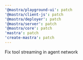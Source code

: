 ```yaml
---
'@mastra/playground-ui': patch
'@mastra/client-js': patch
'@mastra/deployer': patch
'@mastra/server': patch
'@mastra/core': patch
'mastra': patch
'create-mastra': patch
---
```


Fix tool streaming in agent network
